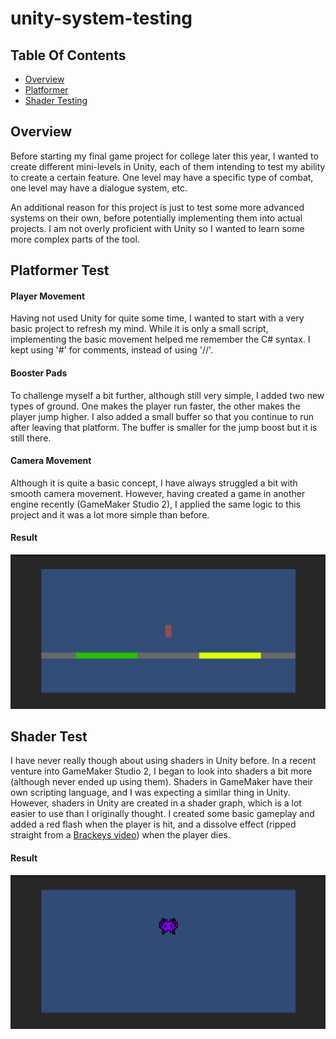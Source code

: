 # unity-system-testing

## Table Of Contents
* [Overview](#overview)
* [Platformer](#platformer-test)
* [Shader Testing](#shader-test)

## Overview
Before starting my final game project for college later this year, I wanted to create different mini-levels in Unity, each of them intending to test my ability to create a certain feature. One level may have a specific type of combat, one level may have a dialogue system, etc.

An additional reason for this project is just to test some more advanced systems on their own, before potentially implementing them into actual projects. I am not overly proficient with Unity so I wanted to learn some more complex parts of the tool.

## Platformer Test

#### Player Movement

Having not used Unity for quite some time, I wanted to start with a very basic project to refresh my mind. While it is only a small script, implementing the basic movement helped me remember the C# syntax. I kept using '#' for comments, instead of using '//'.

#### Booster Pads
To challenge myself a bit further, although still very simple, I added two new types of ground. One makes the player run faster, the other makes the player jump higher. I also added a small buffer so that you continue to run after leaving that platform. The buffer is smaller for the jump boost but it is still there.

#### Camera Movement
Although it is quite a basic concept, I have always struggled a bit with smooth camera movement. However, having created a game in another engine recently (GameMaker Studio 2), I applied the same logic to this project and it was a lot more simple than before.

#### Result
![Platformer Test Gif](./files/platformerTest.gif)

## Shader Test
I have never really though about using shaders in Unity before. In a recent venture into GameMaker Studio 2, I began to look into shaders a bit more (although never ended up using them). Shaders in GameMaker have their own scripting language, and I was expecting a similar thing in Unity. However, shaders in Unity are created in a shader graph, which is a lot easier to use than I originally thought. I created some basic gameplay and added a red flash when the player is hit, and a dissolve effect (ripped straight from a [Brackeys video](https://youtu.be/5dzGj9k8Qy8)) when the player dies.

#### Result
![Shader Test Gif](./files/shaderTest.gif)
